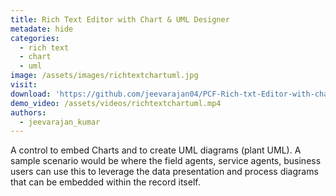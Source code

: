 ```yaml
---
title: Rich Text Editor with Chart & UML Designer
metadate: hide
categories:
  - rich text
  - chart
  - uml
image: /assets/images/richtextchartuml.jpg
visit:
download: 'https://github.com/jeevarajan04/PCF-Rich-txt-Editor-with-chart-and-UML-designer'
demo_video: /assets/videos/richtextchartuml.mp4
authors:
  - jeevarajan_kumar
---
```


A control to embed Charts and to create UML diagrams (plant UML). A sample scenario would be where the field agents, service agents, business users can use this to leverage the data presentation and process diagrams that can be embedded within the record itself.
